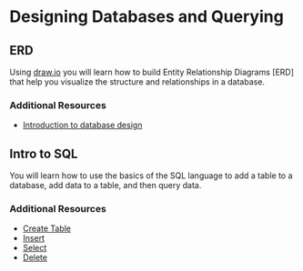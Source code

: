 # Designing Databases and Querying

## ERD

Using [draw.io](http://www.draw.io) you will learn how to build Entity Relationship Diagrams [ERD] that help you visualize the structure and relationships in a database.

### Additional Resources

* [Introduction to database design](http://www.datanamic.com/support/lt-dez005-introduction-db-modeling.html)

## Intro to SQL

You will learn how to use the basics of the SQL language to add a table to a database, add data to a table, and then query data.

### Additional Resources

* [Create Table](https://www.techonthenet.com/sqlite/tables/create_table.php)
* [Insert](https://www.techonthenet.com/sqlite/insert.php)
* [Select](https://www.techonthenet.com/sqlite/select.php)
* [Delete](https://www.techonthenet.com/sqlite/delete.php)
